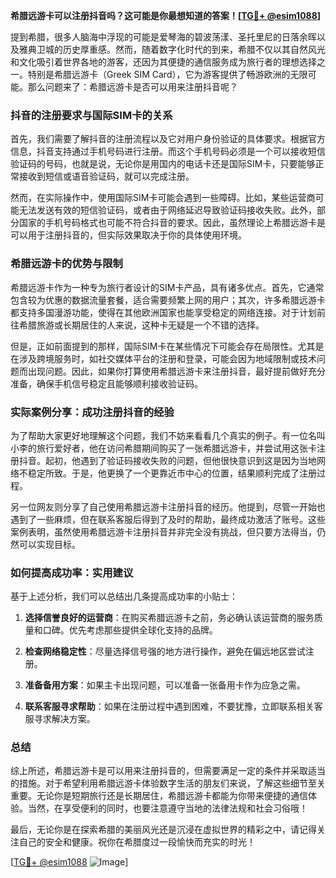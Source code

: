 **希腊远游卡可以注册抖音吗？这可能是你最想知道的答案！[[TG💪+ @esim1088](https://t.me/s/esim1088)]**

提到希腊，很多人脑海中浮现的可能是爱琴海的碧波荡漾、圣托里尼的日落余晖以及雅典卫城的历史厚重感。然而，随着数字化时代的到来，希腊不仅以其自然风光和文化吸引着世界各地的游客，还因为其便捷的通信服务成为旅行者的理想选择之一。特别是希腊远游卡（Greek SIM Card），它为游客提供了畅游欧洲的无限可能。那么问题来了：希腊远游卡是否可以用来注册抖音呢？

### 抖音的注册要求与国际SIM卡的关系

首先，我们需要了解抖音的注册流程以及它对用户身份验证的具体要求。根据官方信息，抖音支持通过手机号码进行注册。而这个手机号码必须是一个可以接收短信验证码的号码，也就是说，无论你是用国内的电话卡还是国际SIM卡，只要能够正常接收到短信或语音验证码，就可以完成注册。

然而，在实际操作中，使用国际SIM卡可能会遇到一些障碍。比如，某些运营商可能无法发送有效的短信验证码，或者由于网络延迟导致验证码接收失败。此外，部分国家的手机号码格式也可能不符合抖音的要求。因此，虽然理论上希腊远游卡是可以用于注册抖音的，但实际效果取决于你的具体使用环境。

### 希腊远游卡的优势与限制

希腊远游卡作为一种专为旅行者设计的SIM卡产品，具有诸多优点。首先，它通常包含较为优惠的数据流量套餐，适合需要频繁上网的用户；其次，许多希腊远游卡都支持多国漫游功能，使得在其他欧洲国家也能享受稳定的网络连接。对于计划前往希腊旅游或长期居住的人来说，这种卡无疑是一个不错的选择。

但是，正如前面提到的那样，国际SIM卡在某些情况下可能会存在局限性。尤其是在涉及跨境服务时，如社交媒体平台的注册和登录，可能会因为地域限制或技术问题而出现问题。因此，如果你打算使用希腊远游卡来注册抖音，最好提前做好充分准备，确保手机信号稳定且能够顺利接收验证码。

### 实际案例分享：成功注册抖音的经验

为了帮助大家更好地理解这个问题，我们不妨来看看几个真实的例子。有一位名叫小李的旅行爱好者，他在访问希腊期间购买了一张希腊远游卡，并尝试用这张卡注册抖音。起初，他遇到了验证码接收失败的问题，但他很快意识到这是因为当地网络不稳定所致。于是，他更换了一个更靠近市中心的位置，结果顺利完成了注册过程。

另一位网友则分享了自己使用希腊远游卡注册抖音的经历。他提到，尽管一开始也遇到了一些麻烦，但在联系客服后得到了及时的帮助，最终成功激活了账号。这些案例表明，虽然使用希腊远游卡注册抖音并非完全没有挑战，但只要方法得当，仍然可以实现目标。

### 如何提高成功率：实用建议

基于上述分析，我们可以总结出几条提高成功率的小贴士：

1. **选择信誉良好的运营商**：在购买希腊远游卡之前，务必确认该运营商的服务质量和口碑。优先考虑那些提供全球化支持的品牌。
   
2. **检查网络稳定性**：尽量选择信号强的地方进行操作，避免在偏远地区尝试注册。
   
3. **准备备用方案**：如果主卡出现问题，可以准备一张备用卡作为应急之需。
   
4. **联系客服寻求帮助**：如果在注册过程中遇到困难，不要犹豫，立即联系相关客服寻求解决方案。

### 总结

综上所述，希腊远游卡是可以用来注册抖音的，但需要满足一定的条件并采取适当的措施。对于希望利用希腊远游卡体验数字生活的朋友们来说，了解这些细节至关重要。无论你是短期旅行还是长期居住，希腊远游卡都能为你带来便捷的通信体验。当然，在享受便利的同时，也要注意遵守当地的法律法规和社会习俗哦！

最后，无论你是在探索希腊的美丽风光还是沉浸在虚拟世界的精彩之中，请记得关注自己的安全和健康。祝你在希腊度过一段愉快而充实的时光！

[[TG💪+ @esim1088](https://t.me/s/esim1088) ![Image](https://i.postimg.cc/4NQfJmqS/Snipaste-2025-05-13-00-14-12.png)]